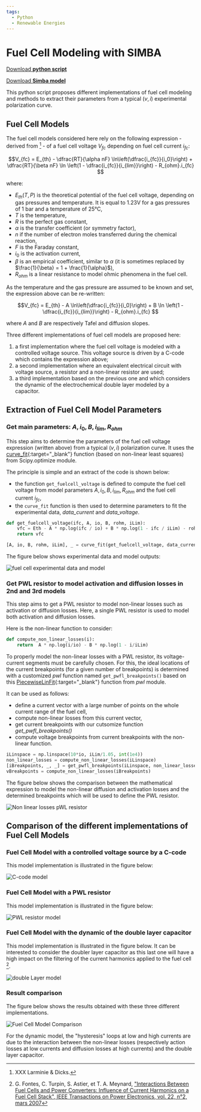 ```yaml
---
tags:
  - Python
  - Renewable Energies
---
```


# Fuel Cell Modeling with SIMBA

[Download **python script**](fuelcell_modeling.py)


[Download **Simba model**](fuelcel_modeling.jsimba)


This python script proposes different implementations of fuel cell modeling and methods to extract their parameters from a typical $(v, i)$ experimental polarization curve.


## Fuel Cell Models

The fuel cell models considered here rely on the following expression - derived from [^1] - of a fuel cell voltage $V_{fc}$ depending on fuel cell current $i_{fc}$:

$$V_{fc} = E_{th} - \dfrac{RT}{\alpha nF} \ln\left(\dfrac{i_{fc}}{i_0}\right) + \dfrac{RT}{\beta nF} \ln \left(1 - \dfrac{i_{fc}}{i_{lim}}\right) - R_{ohm}.i_{fc} $$

where:

* $E_{th}(T, P)$ is the theoretical potential of the fuel cell voltage, depending on gas pressures and temperature. It is equal to 1.23V for a gas pressures of 1 bar and a temperature of 25°C,
* $T$ is the temperature,
* $R$ is the perfect gas constant,
* $\alpha$ is the transfer coefficient (or symmetry factor),
* $n$ if the number of electron moles transferred during the chemical reaction,
* $F$ is the Faraday constant,
* $i_0$ is the activation current,
* $\beta$ is an empirical coefficient, similar to $\alpha$ (it is sometimes replaced by $\frac{1}{\beta} = 1 + \frac{1}{\alpha}$),
* $R_{ohm}$ is a linear resistance to model ohmic phenomena in the fuel cell.

As the temperature and the gas pressure are assumed to be known and set, the expression above can be re-written:

$$V_{fc} = E_{th} - A \ln\left(\dfrac{i_{fc}}{i_0}\right) + B \ln \left(1 - \dfrac{i_{fc}}{i_{lim}}\right) - R_{ohm}.i_{fc} $$

where $A$ and $B$ are respectively Tafel and diffusion slopes.

Three different implementations of fuel cell models are proposed here:

1. a first implementation where the fuel cell voltage is modeled with a controlled voltage source. This voltage source is driven by a C-code which contains the expression above;
2. a second implementation where an equivalent electrical circuit with voltage source, a resistor and a non-linear resistor are used;
3. a third implementation based on the previous one and which considers the dynamic of the electrochemical double layer modeled by a capacitor.


## Extraction of Fuel Cell Model Parameters

### Get main parameters: $A, i_0, B, i_{lim}, R_{ohm}$

This step aims to determine the parameters of the fuel cell voltage expression (written above) from a typical $(v, i)$ polarization curve. It uses the [curve_fit](https://docs.scipy.org/doc/scipy/reference/generated/scipy.optimize.curve_fit.html){:target="_blank"} function (based on non-linear least squares) from Scipy.optimize module.

The principle is simple and an extract of the code is shown below:

* the function `get_fuelcell_voltage` is defined to compute the fuel cell voltage from model parameters $A, i_0, B, i_{lim}, R_{ohm}$ and the fuel cell current $i_{fc}$,
* the `curve_fit` function is then used to determine parameters to fit the experimental data, *data_current* and *data_voltage*.

```py
def get_fuelcell_voltage(ifc, A, io, B, rohm, iLim):
    vfc = Eth - A * np.log(ifc / io) + B * np.log(1 - ifc / iLim) - rohm * ifc
    return vfc

[A, io, B, rohm, iLim], _ = curve_fit(get_fuelcell_voltage, data_current, data_voltage, bounds=((1e-9, 1e-9, 1e-9, 1e-6, max(data_current)), (1e-1, 1, 3e-1, 1e-1, 2*max(data_current))))
```

The figure below shows experimental data and model outputs:

![fuel cell experimental data and model](fig/fuelcell_experiment_model.png)


### Get PWL resistor to model activation and diffusion losses in 2nd and 3rd models

This step aims to get a PWL resistor to model non-linear losses such as activation or diffusion losses. Here, a single PWL resistor is used to model both activation and diffusion losses.

Here is the non-linear function to consider:

```py
def compute_non_linear_losses(i):
    return  A * np.log(i/io) - B * np.log(1 - i/iLim)
```

To properly model the non-linear losses with a PWL resistor, its voltage-current segments must be carefully chosen.
For this, the ideal locations of the current breakpoints (for a given number of breakpoints) is determined with a customized *pwl* function named `get_pwfl_breakpoints()` based on this [PiecewiseLinFit](https://github.com/cjekel/piecewise_linear_fit_py){:target="_blank"} function from *pwl* module.

It can be used as follows:

* define a current vector with a large number of points on the whole current range of the fuel cell,
* compute non-linear losses from this current vector,
* get current breakpoints with our cutsomize function *get_pwfl_breakpoints()*
* compute voltage breakpoints from current breakpoints with the non-linear function.

```py
iLinspace = np.linspace(10*io, iLim/1.05, int(1e4))
non_linear_losses = compute_non_linear_losses(iLinspace)
[iBreakpoints, _, _] = get_pwfl_breakpoints(iLinspace, non_linear_losses, 11)
vBreakpoints = compute_non_linear_losses(iBreakpoints)
```

The figure below shows the comparison between the mathematical expression to model the non-linear diffusion and activation losses and the determined breakpoints which will be used to define the PWL resistor.


![Non linear losses pWL resistor](fig/non_linear_losses_pwl_resistor.png)


## Comparison of the different implementations of Fuel Cell Models

### Fuel Cell Model with a controlled voltage source by a C-code

This model implementation is illustrated in the figure below:

![C-code model](fig/c-code_model.png)

### Fuel Cell Model with a PWL resistor

This model implementation is illustrated in the figure below:

![PWL resistor model](fig/pwl_resistor_model.png)

### Fuel Cell Model with the dynamic of the double layer capacitor

This model implementation is illustrated in the figure below. It can be interested to consider the doubler layer capacitor as this last one will have a high impact on the filtering of the current harmonics applied to the fuel cell [^2].

![double Layer model](fig/double_layer_model.png)

### Result comparison

The figure below shows the results obtained with these three different implementations.

![Fuel Cell Model Comparison](fig/fuelcell_models_comparison.png)

For the dynamic model, the "hysteresis" loops at low and high currents are due to the interaction between the non-linear losses (respectively action losses at low currents and diffusion losses at high currents) and the double layer capacitor.

[^1]: XXX Larminie & Dicks.

[^2]: G. Fontes, C. Turpin, S. Astier, et T. A. Meynard, ["Interactions Between Fuel Cells and Power Converters: Influence of Current Harmonics on a Fuel Cell Stack", IEEE Transactions on Power Electronics, vol. 22, n°2, mars 2007](https://doi.org/10.1109/TPEL.2006.890008)